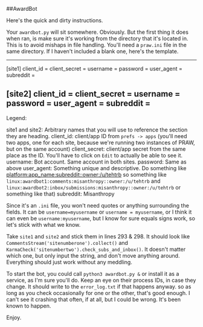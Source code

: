 ##AwardBot

Here's the quick and dirty instructions.

Your `awardbot.py` will sit somewhere. Obviously. But the first thing it does when ran, is make sure it's working from the directory that it's located in. This is to avoid mishaps in file handling. You'll need a `praw.ini` file in the same directory. If I haven't included a blank one, here's the template.

---
[site1]
client_id =
client_secret =
username =
password =
user_agent =
subreddit =

[site2]
client_id =
client_secret =
username =
password =
user_agent =
subreddit =
---

Legend:

site1 and site2: Arbitrary names that you will use to reference the section they are heading.
client_id: client/app ID from `prefs -> apps` (you'll need two apps, one for each site, because we're running two instances of PRAW, but on the same account)
client_secret: client/app secret from the same place as the ID. You'll have to click on `Edit` to actually be able to see it.
username: Bot account. Same account in both sites.
password: Same as above
user_agent: Something unique and descriptive. Do something like <platform:app_name:subreddit::owner:/u/tehtrb>
so something like `linux:awardbot1:comments:misanthropy::owner:/u/tehtrb` and `linux:awardbot2:inbox/submissions:misanthropy::owner:/u/tehtrb` or something like that)
subreddit: Misanthropy

Since it's an `.ini` file, you won't need quotes or anything surrounding the fields. It can be `username=myusername` or `username = myusername`, or I think it can even be `username:myusername`, but I know for sure equals signs work, so let's stick with what we know.

Take `site1` and `site2` and stick them in lines 293 & 298. It should look like `CommentsStream('sitenumberone').collect()` and `KarmaCheck('sitenumbertwo').check_subs_and_inbox()`. It doesn't matter which one, but only input the string, and don't move anything around. Everything should just work without any meddling.

To start the bot, you could call `python3 awardbot.py &` or install it as a service, as I'm sure you'll do. Keep an eye on their process IDs, in case they change. It should write to the `error_log.txt` if that happens anyway. so as long as you check occasionally for one or the other, that's good enough. I can't see it crashing that often, if at all, but I could be wrong. It's been known to happen.

Enjoy.
